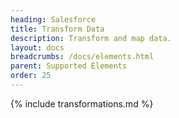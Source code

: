 ```yaml
---
heading: Salesforce
title: Transform Data
description: Transform and map data.
layout: docs
breadcrumbs: /docs/elements.html
parent: Supported Elements
order: 25
---
```


{% include transformations.md %}
